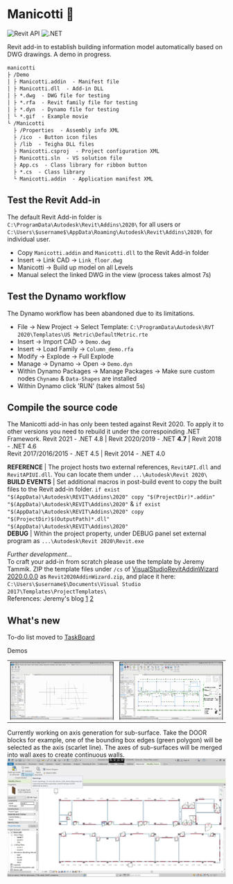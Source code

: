 # Manicotti :burrito:

![Revit API](https://img.shields.io/badge/Revit%20API-2020-red.svg)
![.NET](https://img.shields.io/badge/.NET-4.7-red.svg)

Revit add-in to establish building information model automatically based on DWG drawings. A demo in progress.  
```
manicotti
├ /Demo
│ ├ Manicotti.addin  - Manifest file
│ ├ Manicotti.dll  - Add-in DLL
│ ├ *.dwg  - DWG file for testing
│ ├ *.rfa  - Revit family file for testing
│ ├ *.dyn  - Dynamo file for testing
│ └ *.gif  - Example movie
└ /Manicotti
  ├ /Properties  - Assembly info XML
  ├ /ico  - Button icon files
  ├ /lib  - Teigha DLL files
  ├ Manicotti.csproj  - Project configuration XML
  ├ Manicotti.sln  - VS solution file
  ├ App.cs  - Class library for ribbon button
  ├ *.cs  - Class library
  └ Manicotti.addin  - Application manifest XML
```

## Test the Revit Add-in
The default Revit Add-in folder is `C:\ProgramData\Autodesk\Revit\Addins\2020\` for all users or `C:\Users\$username$\AppData\Roaming\Autodesk\Revit\Addins\2020\` for individual user.
- Copy `Manicotti.addin` and `Manicotti.dll` to the Revit Add-in folder
- Insert -> Link CAD -> `Link_floor.dwg`
- Manicotti -> Build up model on all Levels
- Manual select the linked DWG in the view (process takes almost 7s)


## Test the Dynamo workflow
The Dynamo workflow has been abandoned due to its limitations.
- File -> New Project -> Select Template: `C:\ProgramData\Autodesk\RVT 2020\Templates\US Metric\DefaultMetric.rte`
- Insert -> Import CAD -> `Demo.dwg`
- Insert -> Load Family -> `Column_demo.rfa`
- Modify -> Explode -> Full Explode
- Manage -> Dynamo -> Open -> `Demo.dyn`
- Within Dynamo Packages -> Manage Packages -> Make sure custom nodes `Chynamo` & `Data-Shapes` are installed
- Within Dynamo click 'RUN' (takes almost 5s)


## Compile the source code
The Manicotti add-in has only been tested against Revit 2020. To apply it to other versions you need to rebuild it under the correspoinding .NET Framework.
Revit 2021 - .NET 4.8 | Revit 2020/2019 - .NET **4.7** | Revit 2018 - .NET 4.6  
Revit 2017/2016/2015 - .NET 4.5 | Revit 2014 - .NET 4.0
 
**REFERENCE** | The project hosts two external references, `RevitAPI.dll` and `RevitAPIUI.dll`. You can locate them under `...\Autodesk\Revit 2020\`  
**BUILD EVENTS** | Set additional macros in post-build event to copy the built files to the Revit add-in folder. `if exist "$(AppData)\Autodesk\REVIT\Addins\2020" copy "$(ProjectDir)*.addin" "$(AppData)\Autodesk\REVIT\Addins\2020"` & `if exist "$(AppData)\Autodesk\REVIT\Addins\2020" copy "$(ProjectDir)$(OutputPath)*.dll" "$(AppData)\Autodesk\REVIT\Addins\2020"`  
**DEBUG** | Within the project property, under DEBUG panel set external program as `...\Autodesk\Revit 2020\Revit.exe`

*Further development...*  
To craft your add-in from scratch please use the template by Jeremy Tammik. ZIP the template files under `/cs` of [VisualStudioRevitAddinWizard 2020.0.0.0](https://github.com/jeremytammik/VisualStudioRevitAddinWizard/releases/tag/2020.0.0.0) 
as `Revit2020AddinWizard.zip`, and place it here:
`C:\Users\$username$\Documents\Visual Studio 2017\Templates\ProjectTemplates\`  
References: Jeremy's blog [1](https://thebuildingcoder.typepad.com/blog/2015/05/autodesk-university-q1-adn-labs-and-wizard-update.html#5) [2](https://thebuildingcoder.typepad.com/blog/2019/04/revit-2020-c-and-vb-visual-studio-add-in-wizards.html)


## What's new

To-do list moved to [TaskBoard](https://github.com/ian-quinn/manicotti/issues/1)  

Demos  
<div align=right>
<table>
  <tr>
    <td><img src="/Demo/DetectRegion.gif?raw=true" alt="DetectRegion" width="400"/></a></td>
    <td><img src="/Demo/AllocateInfo.gif?raw=true" alt="AllocateInfo" width="400"/></a></td>
  </tr>
</table>
</div>

Currently working on axis generation for sub-surface. Take the DOOR blocks for example, one of the bounding box edges (green polygon) will be selected as the axis (scarlet line). The axes of sub-surfaces will be merged into wall axes to create continuous walls.  
<img src="/Demo/DoorAxis.jpg?raw=true">